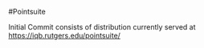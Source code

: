 #Pointsuite

Initial Commit consists of distribution currently served at https://iqb.rutgers.edu/pointsuite/
